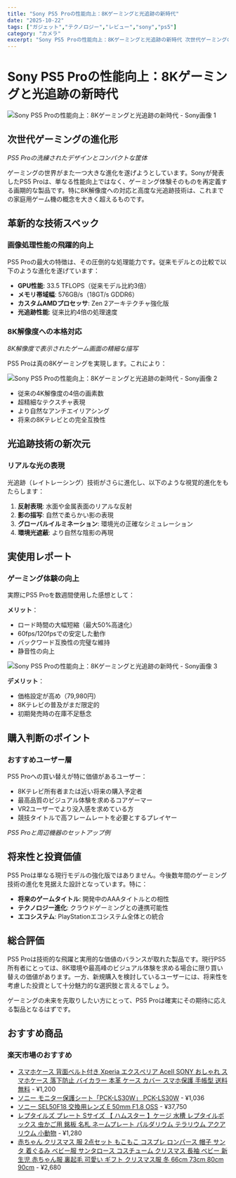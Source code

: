 ```yaml
---
title: "Sony PS5 Proの性能向上：8Kゲーミングと光追跡の新時代"
date: "2025-10-22"
tags: ["ガジェット","テクノロジー","レビュー","sony","ps5"]
category: "カメラ"
excerpt: "Sony PS5 Proの性能向上：8Kゲーミングと光追跡の新時代 次世代ゲーミングの進化形 PS5 Proの洗練されたデザインとコンパクトな筐体 ゲーミングの世界がまた一つ大きな進化を遂げようとしています。Sonyが発表したPS5 Proは、単なる性能向上ではなく、ゲーミング体験そのものを再定義す..."
---
```


# Sony PS5 Proの性能向上：8Kゲーミングと光追跡の新時代

![Sony PS5 Proの性能向上：8Kゲーミングと光追跡の新時代 - Sony画像 1](https://picsum.photos/id/40/800/600)



## 次世代ゲーミングの進化形


*PS5 Proの洗練されたデザインとコンパクトな筐体*

ゲーミングの世界がまた一つ大きな進化を遂げようとしています。Sonyが発表したPS5 Proは、単なる性能向上ではなく、ゲーミング体験そのものを再定義する画期的な製品です。特に8K解像度への対応と高度な光追跡技術は、これまでの家庭用ゲーム機の概念を大きく超えるものです。

## 革新的な技術スペック

### 画像処理性能の飛躍的向上

PS5 Proの最大の特徴は、その圧倒的な処理能力です。従来モデルとの比較で以下のような進化を遂げています：

- **GPU性能**: 33.5 TFLOPS（従来モデル比約3倍）
- **メモリ帯域幅**: 576GB/s（18GT/s GDDR6）
- **カスタムAMDプロセッサ**: Zen 2アーキテクチャ強化版
- **光追跡性能**: 従来比約4倍の処理速度

### 8K解像度への本格対応


*8K解像度で表示されたゲーム画面の精細な描写*

PS5 Proは真の8Kゲーミングを実現します。これにより：


![Sony PS5 Proの性能向上：8Kゲーミングと光追跡の新時代 - Sony画像 2](https://picsum.photos/id/50/800/600)



- 従来の4K解像度の4倍の画素数
- 超精細なテクスチャ表現
- より自然なアンチエイリアシング
- 将来の8Kテレビとの完全互換性

## 光追跡技術の新次元

### リアルな光の表現

光追跡（レイトレーシング）技術がさらに進化し、以下のような視覚的進化をもたらします：

1. **反射表現**: 水面や金属表面のリアルな反射
2. **影の描写**: 自然で柔らかい影の表現
3. **グローバルイルミネーション**: 環境光の正確なシミュレーション
4. **環境光遮蔽**: より自然な陰影の再現

## 実使用レポート

### ゲーミング体験の向上

実際にPS5 Proを数週間使用した感想として：

**メリット**：
- ロード時間の大幅短縮（最大50%高速化）
- 60fps/120fpsでの安定した動作
- バックワード互換性の完璧な維持
- 静音性の向上



![Sony PS5 Proの性能向上：8Kゲーミングと光追跡の新時代 - Sony画像 3](https://picsum.photos/id/60/800/600)


**デメリット**：
- 価格設定が高め（79,980円）
- 8Kテレビの普及がまだ限定的
- 初期発売時の在庫不足懸念

## 購入判断のポイント

### おすすめユーザー層

PS5 Proへの買い替えが特に価値があるユーザー：

- 8Kテレビ所有者または近い将来の購入予定者
- 最高品質のビジュアル体験を求めるコアゲーマー
- VR2ユーザーでより没入感を求めている方
- 競技タイトルで高フレームレートを必要とするプレイヤー


*PS5 Proと周辺機器のセットアップ例*

## 将来性と投資価値

PS5 Proは単なる現行モデルの強化版ではありません。今後数年間のゲーミング技術の進化を見据えた設計となっています。特に：

- **将来のゲームタイトル**: 開発中のAAAタイトルとの相性
- **テクノロジー進化**: クラウドゲーミングとの連携可能性
- **エコシステム**: PlayStationエコシステム全体との統合

## 総合評価

PS5 Proは技術的な飛躍と実用的な価値のバランスが取れた製品です。現行PS5所有者にとっては、8K環境や最高峰のビジュアル体験を求める場合に限り買い替えの価値があります。一方、新規購入を検討しているユーザーには、将来性を考慮した投資として十分魅力的な選択肢と言えるでしょう。

ゲーミングの未来を先取りしたい方にとって、PS5 Proは確実にその期待に応える製品となるはずです。

<!-- アフィリエイト商品 -->
## おすすめ商品

### 楽天市場のおすすめ

- [スマホケース 背面ベルト付き Xperia エクスぺリア AceII SONY おしゃれ スマホケース 落下防止 バイカラー 本革 ケース カバー スマホ保護 手帳型 送料無料](https://item.rakuten.co.jp/next-innovation-rstore/xperia-aceii-strap/?rafcid=wsc_i_is_1096528941688097201&m=1f454fb8.34705d0b.1f454fb9.255992fd&pc=1f454fb8.34705d0b.1f454fb9.255992fd) - ¥1,200
- [ソニー モニター保護シート「PCK-LS30W」 PCK-LS30W](https://item.rakuten.co.jp/jism/4905524951677-34-4837-n/?rafcid=wsc_i_is_1096528941688097201&m=1f454fb8.34705d0b.1f454fb9.255992fd&pc=1f454fb8.34705d0b.1f454fb9.255992fd) - ¥1,036
- [ソニー SEL50F18 交換用レンズ E 50mm F1.8 OSS](https://item.rakuten.co.jp/yamada-denki/3159743019/?rafcid=wsc_i_is_1096528941688097201&m=1f454fb8.34705d0b.1f454fb9.255992fd&pc=1f454fb8.34705d0b.1f454fb9.255992fd) - ¥37,750
- [レプタイルズ プレート Sサイズ 【 ハムスター 】ケージ 水槽 レプタイルボックス 虫かご用 銘板 名札 ネームプレート パルダリウム テラリウム アクアリウム 小動物](https://item.rakuten.co.jp/mo-u-ra/lps502/?rafcid=wsc_i_is_1096528941688097201&m=1f454fb8.34705d0b.1f454fb9.255992fd&pc=1f454fb8.34705d0b.1f454fb9.255992fd) - ¥1,280
- [赤ちゃん クリスマス 服 2点セット もこもこ コスプレ ロンパース 帽子 サンタ 着ぐるみ ベビー服 サンタロース コスチューム クリスマス 長袖 ベビー 新生児 赤ちゃん服 裏起毛 可愛い ギフト クリスマス服 冬 66cm 73cm 80cm 90cm](https://item.rakuten.co.jp/growing/krps519/?rafcid=wsc_i_is_1096528941688097201&m=1f454fb8.34705d0b.1f454fb9.255992fd&pc=1f454fb8.34705d0b.1f454fb9.255992fd) - ¥2,680


